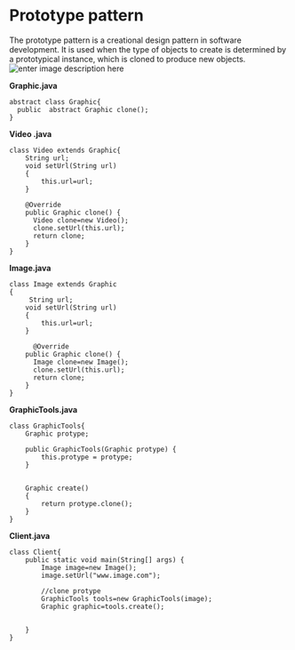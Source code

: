 # Prototype pattern
The prototype pattern is a creational design pattern in software development. It is used when the type of objects to create is determined by a prototypical instance, which is cloned to produce new objects.
![enter image description here](https://www.baeldung.com/wp-content/uploads/2019/10/Prototype-Pattern.png)

**Graphic.java**

    abstract class Graphic{
      public  abstract Graphic clone();
    }

**Video .java**

    class Video extends Graphic{
        String url;
        void setUrl(String url)
        {
            this.url=url;
        }
    
        @Override
        public Graphic clone() {
          Video clone=new Video();
          clone.setUrl(this.url);
          return clone;
        }
    }

**Image.java**

    class Image extends Graphic
    {
         String url;
        void setUrl(String url)
        {
            this.url=url;
        }
        
          @Override
        public Graphic clone() {
          Image clone=new Image();
          clone.setUrl(this.url);
          return clone;
        }
    }

**GraphicTools.java**

    class GraphicTools{
        Graphic protype;
    
        public GraphicTools(Graphic protype) {
            this.protype = protype;
        }
        
        
        Graphic create()
        {
            return protype.clone();
        }
    }

**Client.java**

    class Client{
        public static void main(String[] args) {
            Image image=new Image();
            image.setUrl("www.image.com");
            
            //clone protype
            GraphicTools tools=new GraphicTools(image);
            Graphic graphic=tools.create();
            
            
        }
    }
